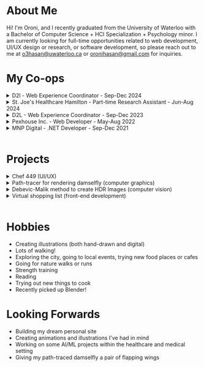 # About Me

Hi! I'm Oroni, and I recently graduated from the University of Waterloo with a Bachelor of Computer Science + HCI Specialization + Psychology minor. I am currently looking for full-time opportunities related to web development, UI/UX design or research, or software development, so please reach out to me at o3hasan@uwaterloo.ca or oronihasan@gmail.com for inquiries.

# My Co-ops

<details>
  <summary>D2l - Web Experience Coordinator - Sep-Dec 2024</summary>
  <ul>
    <li>Helped my team rebrand <a href="d2l.com">d2l.com</a> by creating custom WordPress blocks using PHP, SCSS, JavaScript, HTML</li>
    <li>Analyzed segments in GA4 to assist with A/B testing in Mutiny</li>
    <li>Automated manual tasks in Google Sheets using Apps Script and JavaScript</li>
    <li>Collaborated with integrated marketing teams to publish campaigns and events on our site</li>
  </ul>
</details>

<details>
  <summary>St. Joe's Healthcare Hamilton - Part-time Research Assistant - Jun-Aug 2024</summary>
  <ul>
    <li>Explored the question of whether respiratory infection rates among children can predict respiratory infection rates among the elderly to enforce sooner preventative measures</li>
    <ul>
      <li>Filtered and analyzed 10 years of collected data in Excel, plotting out trends over the years</li>
      <li>Wrote a <a href="https://docs.google.com/document/d/11BIxPAbYSS2TFHtB-xkot4pSS1u57TQS9h8ceGyNb6k/edit?usp=sharing">summary</a> of the results, finding that RSV infection rates among children can help us predict seasonal peaks</li>
      <li>Implemented <a href="https://github.com/unironi/SARIMA-on-respiratory-database">SARIMA</a> in Python to forcast future peak</li>
    </ul>
    <li>Collaborated with a group of McMaster undergraduate students to help them set up their study "<a href="https://1drv.ms/b/c/bcae31a56b7c8e2c/EWIQ4GhJVuFApuxO8cj4yi4Bf4Rr28DF_V31pjIi9HQc0Q?e=LNyyfr">Snooze-to-Defuse</a>" in REDCap</li>
    <li>Filtered, graphed, and analyzed 20 years of collected data on bacterial infection rates in both hospital and non-hospital acquired infections, presenting linear regression <a href="https://drive.google.com/file/d/1u2zye6CnDxRI7f8jxqjhK_YtfXZLK-ob/view?usp=sharing">graphs and trends</a> to a small group of researchers</li>
  </ul>
  
</details>

<details>
  <summary>D2L - Web Experience Coordinator - Sep-Dec 2023</summary>
  <ul>
    <li>Designed and built a custom pop-up widget to promote content to visitors using WordPress ACF, PHP, CSS, HTML, and Javascript; this widget allowed adding a large image, heading, description, CTA, and video with thumbnail, as well as choosing a pop-up activation and theme colour </li>
    <li>Helped with debugging existing features e.g. adding mobile view and video option for customer quote-blocks</li>
    <li>Automated the following process: fetching leads from Salesforce into a new Excel tab and emailing the marketing team this updated sheet everyday
      <ul>
        <li>I used Power Query to fetch data from Salesforce (this was kind of finnicky)</li>
        <li>Then wrote a short script using Office Script to create a new tab in the Excel sheet named with the current date and populate the sheet with the data</li>
        <li>I then used Power Automate to run the script and email everyone on a schedule</li>
      </ul>
    </li>
    <li>Created a signature module in Marketo using HTML so users can drag and drop when creating emails instead of manually adding their signatures</li>
    <li>Created and updated pages for events and campaigns while collaborating with other marketing teams</li>
    <li>Extracted and reported analyses from Power BI</li>
  </ul>
</details>

<details>
  <summary>Pexhouse Inc. - Web Developer - May-Aug 2022</summary>
  <ul>
    <li>Fixed layout of pages in WordPress editor and enhanced email templates using WooCommerce code snippets to improve appearance of site and emails</li>
    <li>Created staging site to thoroughly debug and test features before pushing to live, such as resolving PHP version, theme, and plugin conflicts </li>
    <li>Ensured higher performance and availability by updating nameservers, enhancing security, and doing additional configurations through LiquidWeb, Bluehost, cPanel, and Cloudflare</li>
    <li>Improved site safety with Cloudflare and WordPress plugins</li>
    <li>Enhanced backend features for admin such as adding courier options through custom WordPress PHP snippets</li>
  </ul>
</details>

<details>
  <summary>MNP Digital - .NET Developer - Sep-Dec 2021</summary>
  <ul>
    <li>Managed DevOps during development sprints and testing cycles, which included detecting and reporting defects in the product through many, many manual tests</li>
    <li>Configured and debugged Microsoft Dynamics 365 forms, entitities, snippets, attributes, workflows, etc.</li>
    <li>Created  report views, charts, dashboards in D365</li>
    <li>Created support material for clients like training videos and documentation on product</li>
    <li>Collaborated with QA, developers, and project manager using the Agile method</li>
  </ul>
</details>
<br>

# Projects

<details>
  <summary>Chef 449 (UI/UX)</summary>
  <ul>
    <li>Designed an <a href="https://docs.google.com/document/d/1lNVjurTwWHKNS7iNYl6BO3pldFBV6Yz0v93p5wTdlug/edit?usp=sharing">AI-powered cooking assistant app</a> within a team of four by following the full design process of empathizing, defining, ideating, prototyping, and some testing</li>
    <li>Conducted user research by creating personas, designing and executing interviews with target audience to find pain points, and synthesizing findings using affinity and empathy maps to inform feature development</li>
    <li>Built paper, low-fidelity, and <a href="https://www.figma.com/design/f3OqJgL6vKfTDeHZ6Nz4YK/CS-449-High-Fidelity-Prototype?node-id=125-1919&t=SRKqb7w76EZhLDrO-1">high-fidelity</a> prototypes, iteratively improving designs based on peer feedback from design critique sessions, heuristic evaluations, and cognitive walkthroughs</li>
    <li>Collaborated closely with other team members, maintaining consistent communication, dividing tasks amongst us effectively, and ensuring deliverables were on time through the four-month design process</li>
    <li>Illustrated on-theme graphics for the high-fidelity prototype to make the app more visually appealing and inviting</li>
  </ul>
</details>

<details>
  <summary>Path-tracer for rendering damselfly (computer graphics)</summary>
  <ul>
    <li>Built a <a href="https://github.com/unironi/damselfly-in-distress">pathtracer</a> which included methods like Cook Torrance BRDF, Monte Carlo integration, importance sampling, & volumetric effects</li>
    <li>Modelled the damselfly in Blender and applied materials in Metasequoia</li>
    <li>Implemented in C++</li>
  </ul>
</details>

<details>
  <summary>Debevic-Malik method to create HDR Images (computer vision)</summary>
  <ul>
    <li>Explored how to create <a href="https://github.com/unironi/HDR-Imaging/">HDR images</a> using Debevec-Malik method and tone-mapping using bracketed images of varying exposures</li>
    <li>Implemented in Numpy</li>
  </ul>
</details>

<details>
  <summary>Virtual shopping list (front-end development)</summary>
  <ul>
    <li>Built a <a href="https://github.com/unironi/shopping-list">shopping to-do list</a> where users can add a grocery item, as well as its quantity and category</li>
    <li>Integrated price-fetching API so users can see cost of grocery items</li>
    <li>Implemented using Vite, Typescript, Preact, HTML, and CSS</li>
  </ul>
</details>
<br>

# Hobbies

- Creating illustrations (both hand-drawn and digital)
- Lots of walking!
- Exploring the city, going to local events, trying new food places or cafes
- Going for nature walks or runs
- Strength training
- Reading
- Trying out new things to cook
- Recently picked up Blender!

# Looking Forwards

- Building my dream personal site
- Creating animations and illustrations I've had in mind
- Working on some AI/ML projects within the healthcare and medical setting
- Giving my path-traced damselfly a pair of flapping wings
